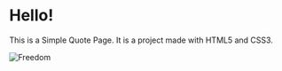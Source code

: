 # Hello!

This is a Simple Quote Page. It is a project made with HTML5 and CSS3.


<img src="https://imgur.com/gallery/qmRMPrj" alt="Freedom">
